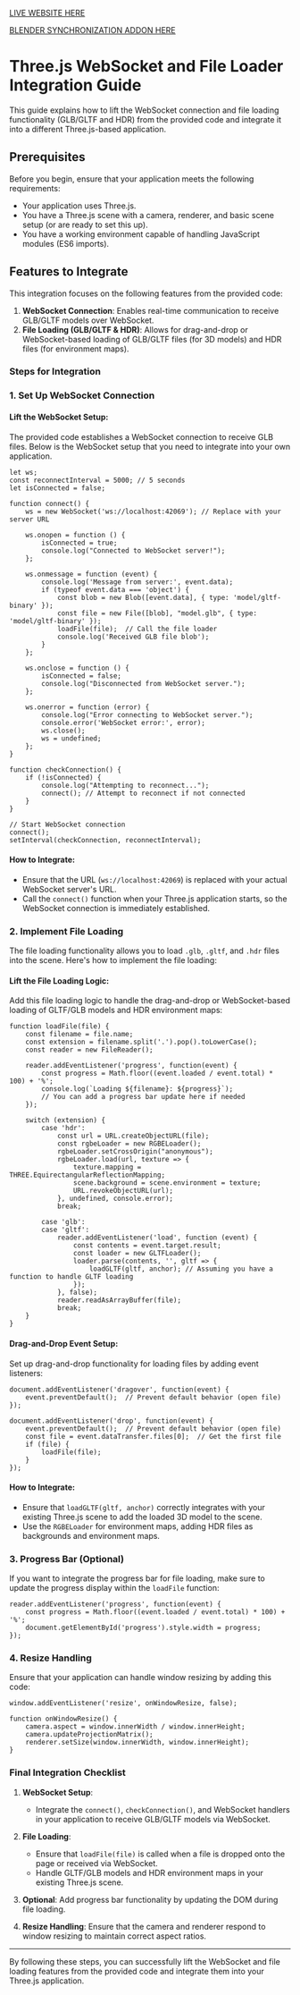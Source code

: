 [LIVE WEBSITE HERE](https://threejspreview.web.app)

[BLENDER SYNCHRONIZATION ADDON HERE](https://threejspreview.gumroad.com/l/threejspreview)

# Three.js WebSocket and File Loader Integration Guide

This guide explains how to lift the WebSocket connection and file loading functionality (GLB/GLTF and HDR) from the provided code and integrate it into a different Three.js-based application.

## Prerequisites
Before you begin, ensure that your application meets the following requirements:
- Your application uses Three.js.
- You have a Three.js scene with a camera, renderer, and basic scene setup (or are ready to set this up).
- You have a working environment capable of handling JavaScript modules (ES6 imports).

## Features to Integrate

This integration focuses on the following features from the provided code:
1. **WebSocket Connection**: Enables real-time communication to receive GLB/GLTF models over WebSocket.
2. **File Loading (GLB/GLTF & HDR)**: Allows for drag-and-drop or WebSocket-based loading of GLB/GLTF files (for 3D models) and HDR files (for environment maps).

### Steps for Integration

### 1. Set Up WebSocket Connection

#### Lift the WebSocket Setup:
The provided code establishes a WebSocket connection to receive GLB files. Below is the WebSocket setup that you need to integrate into your own application.

```
let ws;
const reconnectInterval = 5000; // 5 seconds
let isConnected = false;

function connect() {
    ws = new WebSocket('ws://localhost:42069'); // Replace with your server URL

    ws.onopen = function () {
        isConnected = true;
        console.log("Connected to WebSocket server!");
    };

    ws.onmessage = function (event) {
        console.log('Message from server:', event.data);
        if (typeof event.data === 'object') {
            const blob = new Blob([event.data], { type: 'model/gltf-binary' });
            const file = new File([blob], "model.glb", { type: 'model/gltf-binary' });
            loadFile(file);  // Call the file loader
            console.log('Received GLB file blob');
        }
    };

    ws.onclose = function () {
        isConnected = false;
        console.log("Disconnected from WebSocket server.");
    };

    ws.onerror = function (error) {
        console.log("Error connecting to WebSocket server.");
        console.error('WebSocket error:', error);
        ws.close();
        ws = undefined;
    };
}

function checkConnection() {
    if (!isConnected) {
        console.log("Attempting to reconnect...");
        connect(); // Attempt to reconnect if not connected
    }
}

// Start WebSocket connection
connect();
setInterval(checkConnection, reconnectInterval);
```

#### How to Integrate:
- Ensure that the URL (`ws://localhost:42069`) is replaced with your actual WebSocket server's URL.
- Call the `connect()` function when your Three.js application starts, so the WebSocket connection is immediately established.

### 2. Implement File Loading

The file loading functionality allows you to load `.glb`, `.gltf`, and `.hdr` files into the scene. Here's how to implement the file loading:

#### Lift the File Loading Logic:
Add this file loading logic to handle the drag-and-drop or WebSocket-based loading of GLTF/GLB models and HDR environment maps:

```
function loadFile(file) {
    const filename = file.name;
    const extension = filename.split('.').pop().toLowerCase();
    const reader = new FileReader();

    reader.addEventListener('progress', function(event) {
        const progress = Math.floor((event.loaded / event.total) * 100) + '%';
        console.log(`Loading ${filename}: ${progress}`);
        // You can add a progress bar update here if needed
    });

    switch (extension) {
        case 'hdr':
            const url = URL.createObjectURL(file);
            const rgbeLoader = new RGBELoader();
            rgbeLoader.setCrossOrigin("anonymous");
            rgbeLoader.load(url, texture => {
                texture.mapping = THREE.EquirectangularReflectionMapping;
                scene.background = scene.environment = texture;
                URL.revokeObjectURL(url);
            }, undefined, console.error);
            break;

        case 'glb':
        case 'gltf':
            reader.addEventListener('load', function (event) {
                const contents = event.target.result;
                const loader = new GLTFLoader();
                loader.parse(contents, '', gltf => {
                    loadGLTF(gltf, anchor); // Assuming you have a function to handle GLTF loading
                });
            }, false);
            reader.readAsArrayBuffer(file);
            break;
    }
}
```

#### Drag-and-Drop Event Setup:
Set up drag-and-drop functionality for loading files by adding event listeners:

```
document.addEventListener('dragover', function(event) {
    event.preventDefault();  // Prevent default behavior (open file)
});

document.addEventListener('drop', function(event) {
    event.preventDefault();  // Prevent default behavior (open file)
    const file = event.dataTransfer.files[0];  // Get the first file
    if (file) {
        loadFile(file);
    }
});
```

#### How to Integrate:
- Ensure that `loadGLTF(gltf, anchor)` correctly integrates with your existing Three.js scene to add the loaded 3D model to the scene.
- Use the `RGBELoader` for environment maps, adding HDR files as backgrounds and environment maps.

### 3. Progress Bar (Optional)

If you want to integrate the progress bar for file loading, make sure to update the progress display within the `loadFile` function:

```
reader.addEventListener('progress', function(event) {
    const progress = Math.floor((event.loaded / event.total) * 100) + '%';
    document.getElementById('progress').style.width = progress;
});
```

### 4. Resize Handling

Ensure that your application can handle window resizing by adding this code:

```
window.addEventListener('resize', onWindowResize, false);

function onWindowResize() {
    camera.aspect = window.innerWidth / window.innerHeight;
    camera.updateProjectionMatrix();
    renderer.setSize(window.innerWidth, window.innerHeight);
}
```

### Final Integration Checklist

1. **WebSocket Setup**:
   - Integrate the `connect()`, `checkConnection()`, and WebSocket handlers in your application to receive GLB/GLTF models via WebSocket.
   
2. **File Loading**:
   - Ensure that `loadFile(file)` is called when a file is dropped onto the page or received via WebSocket.
   - Handle GLTF/GLB models and HDR environment maps in your existing Three.js scene.

3. **Optional**: Add progress bar functionality by updating the DOM during file loading.

4. **Resize Handling**: Ensure that the camera and renderer respond to window resizing to maintain correct aspect ratios.

---

By following these steps, you can successfully lift the WebSocket and file loading features from the provided code and integrate them into your Three.js application.
